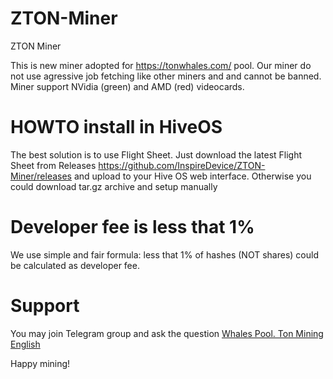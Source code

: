 # ZTON-Miner
ZTON Miner

This is new miner adopted for https://tonwhales.com/ pool. Our miner do not use agressive job fetching like other miners and and cannot be banned. 
Miner support NVidia (green) and AMD (red) videocards.

# HOWTO install in HiveOS
The best solution is to use Flight Sheet. Just download the latest Flight Sheet from Releases https://github.com/InspireDevice/ZTON-Miner/releases and upload to your Hive OS web interface. 
Otherwise you could download tar.gz archive and setup manually

# Developer fee is less that 1%
We use simple and fair formula: less that 1% of hashes (NOT shares) could be calculated as developer fee.

# Support
You may join Telegram group and ask the question [Whales Pool. Ton Mining English](https://t.me/+FK7zwGYZ7CJmMmIy)

Happy mining!
